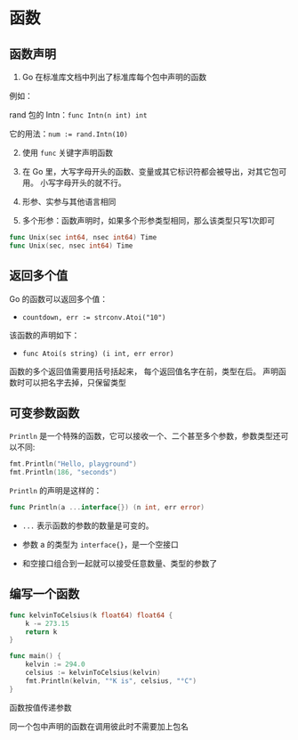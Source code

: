 # 函数

## 函数声明

1. Go 在标准库文档中列出了标准库每个包中声明的函数

例如：

rand 包的 Intn：`func Intn(n int) int`

它的用法：`num := rand.Intn(10)`

2. 使用 `func` 关键字声明函数

3. 在 Go 里，大写字母开头的函数、变量或其它标识符都会被导出，对其它包可用。 小写字母开头的就不行。

4. 形参、实参与其他语言相同

5. 多个形参：函数声明时，如果多个形参类型相同，那么该类型只写1次即可

```go
func Unix(sec int64, nsec int64) Time
func Unix(sec, nsec int64) Time
```

## 返回多个值

Go 的函数可以返回多个值：

- `countdown, err := strconv.Atoi("10")`

该函数的声明如下：

- `func Atoi(s string) (i int, err error)`

函数的多个返回值需要用括号括起来，
每个返回值名字在前，类型在后。
声明函数时可以把名字去掉，只保留类型

## 可变参数函数

`Println` 是一个特殊的函数，它可以接收一个、二个甚至多个参数，参数类型还可以不同:

```go
fmt.Println("Hello, playground")
fmt.Println(186, "seconds")
```

`Println` 的声明是这样的：

```go
func Println(a ...interface{}) (n int, err error)
```

- `...` 表示函数的参数的数量是可变的。

- 参数 a 的类型为 `interface{}`，是一个空接口

- 和空接口组合到一起就可以接受任意数量、类型的参数了

## 编写一个函数

```go
func kelvinToCelsius(k float64) float64 {
	k -= 273.15
	return k
}

func main() {
	kelvin := 294.0
	celsius := kelvinToCelsius(kelvin)
	fmt.Println(kelvin, "°K is", celsius, "°C")
}
```

函数按值传递参数

同一个包中声明的函数在调用彼此时不需要加上包名


